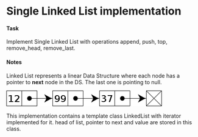 # Single Linked List implementation

#### Task
Implement Single Linked List with operations append, push, top, remove_head, remove_last.

#### Notes
Linked List represents a linear Data Structure where each node has a pointer to **next** node in the DS. The last one is pointing to null.

![linked_list](/static/linked_list.png)

This implementation contains a template class LinkedList with iterator implemented for it. head of list, pointer to next and value are stored in this class.
